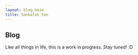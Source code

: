 ```yaml
---
layout: blog_base
title: Sankalok Sen
---
```


## Blog


Like all things in life, this is a work in progress. Stay tuned! :D
